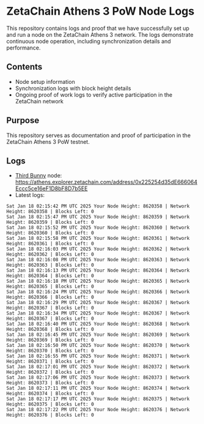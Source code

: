# ZetaChain Athens 3 PoW Node Logs
This repository contains logs and proof that we have successfully set up and run a node on the ZetaChain Athens 3 network. The logs demonstrate continuous node operation, including synchronization details and performance.

## Contents
- Node setup information
- Synchronization logs with block height details
- Ongoing proof of work logs to verify active participation in the ZetaChain network

## Purpose
This repository serves as documentation and proof of participation in the ZetaChain Athens 3 PoW testnet.

## Logs

- [Third Bunny](https://thirdbunny.xyz/) node: https://athens.explorer.zetachain.com/address/0x225254d35dE666064Eccc5ce16eF1D8bF8D7b5EE
- Latest logs:
```
Sat Jan 18 02:15:42 PM UTC 2025 Your Node Height: 8620358 | Network Height: 8620358 | Blocks Left: 0
Sat Jan 18 02:15:47 PM UTC 2025 Your Node Height: 8620359 | Network Height: 8620359 | Blocks Left: 0
Sat Jan 18 02:15:52 PM UTC 2025 Your Node Height: 8620360 | Network Height: 8620360 | Blocks Left: 0
Sat Jan 18 02:15:58 PM UTC 2025 Your Node Height: 8620361 | Network Height: 8620361 | Blocks Left: 0
Sat Jan 18 02:16:03 PM UTC 2025 Your Node Height: 8620362 | Network Height: 8620362 | Blocks Left: 0
Sat Jan 18 02:16:08 PM UTC 2025 Your Node Height: 8620363 | Network Height: 8620363 | Blocks Left: 0
Sat Jan 18 02:16:13 PM UTC 2025 Your Node Height: 8620364 | Network Height: 8620364 | Blocks Left: 0
Sat Jan 18 02:16:18 PM UTC 2025 Your Node Height: 8620365 | Network Height: 8620365 | Blocks Left: 0
Sat Jan 18 02:16:24 PM UTC 2025 Your Node Height: 8620366 | Network Height: 8620366 | Blocks Left: 0
Sat Jan 18 02:16:29 PM UTC 2025 Your Node Height: 8620367 | Network Height: 8620367 | Blocks Left: 0
Sat Jan 18 02:16:34 PM UTC 2025 Your Node Height: 8620367 | Network Height: 8620367 | Blocks Left: 0
Sat Jan 18 02:16:40 PM UTC 2025 Your Node Height: 8620368 | Network Height: 8620368 | Blocks Left: 0
Sat Jan 18 02:16:45 PM UTC 2025 Your Node Height: 8620369 | Network Height: 8620369 | Blocks Left: 0
Sat Jan 18 02:16:50 PM UTC 2025 Your Node Height: 8620370 | Network Height: 8620370 | Blocks Left: 0
Sat Jan 18 02:16:55 PM UTC 2025 Your Node Height: 8620371 | Network Height: 8620371 | Blocks Left: 0
Sat Jan 18 02:17:01 PM UTC 2025 Your Node Height: 8620372 | Network Height: 8620372 | Blocks Left: 0
Sat Jan 18 02:17:06 PM UTC 2025 Your Node Height: 8620373 | Network Height: 8620373 | Blocks Left: 0
Sat Jan 18 02:17:11 PM UTC 2025 Your Node Height: 8620374 | Network Height: 8620374 | Blocks Left: 0
Sat Jan 18 02:17:17 PM UTC 2025 Your Node Height: 8620375 | Network Height: 8620375 | Blocks Left: 0
Sat Jan 18 02:17:22 PM UTC 2025 Your Node Height: 8620376 | Network Height: 8620376 | Blocks Left: 0
```

